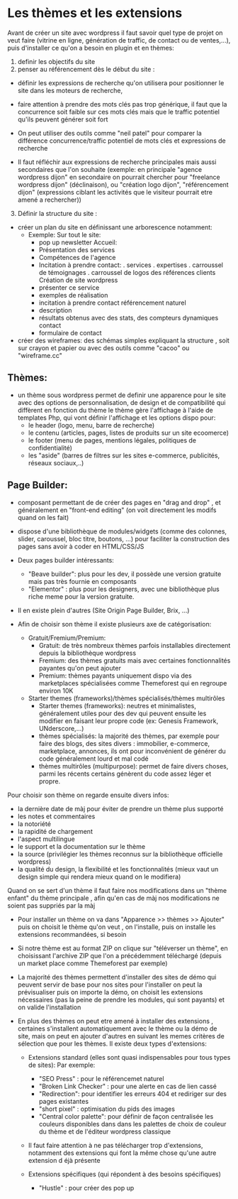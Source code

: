 # Les thèmes et les extensions

Avant de créer un site avec wordpress il faut savoir quel type de projet on veut faire (vitrine en ligne, génération de traffic, de contact ou de ventes,...), puis d'installer ce qu'on a besoin en plugin et en thèmes:

1. definir les objectifs du site 
2. penser au référencement dès le début du site :
  - définir les expressions de recherche qu'on utilisera pour positionner le site dans les moteurs de recherche,
  - faire attention à prendre des mots clés pas trop générique, il faut que la concurrence soit faible sur ces mots clés mais que le traffic potentiel qu'ils peuvent générer soit fort 

  - On peut utiliser des outils comme "neil patel" pour comparer la différence concurrence/traffic potentiel de mots clés et expressions de recherche 
  - Il faut réfléchir aux expressions de recherche principales mais aussi secondaires que l'on souhaite (exemple: en principale "agence wordpress dijon" en secondaire on  pourrait chercher pour "freelance wordpress dijon" (déclinaison), ou "création logo dijon", "référencement dijon" (expressions ciblant les activités que le visiteur pourrait etre amené a rechercher))  

3. Définir la structure du site :
  - créer un plan du site  en définissant une arborescence notamment:
    - Exemple:
      Sur tout le site:
        - pop up newsletter
      Accueil:
        - Présentation des services
        - Compétences de l'agence 
        - Incitation à prendre contact:
            . services 
            . expertises 
            . carroussel de témoignages
            . carroussel de logos des références clients
      Création de site wordpress
        - présenter ce service 
        - exemples de réalisation 
        - incitation à prendre contact 
      référencement naturel
        - description
        - résultats obtenus avec des stats, des compteurs dynamiques 
      contact 
        - formulaire de contact 
  - créer des wireframes: des schémas simples expliquant la structure , soit sur crayon et papier ou avec des outils comme "cacoo" ou "wireframe.cc"


## Thèmes:
- un thème sous wordpress permet de definir une apparence pour le site avec des options de personnalisation, de design et de compatibilité qui diffèrent en fonction du thème 
le thème gère l'affichage à l'aide de templates Php, qui vont définir l'affichage et les options dispo pour:
  - le header (logo, menu, barre de recherche)
  - le contenu (articles, pages, listes de produits sur un site ecoomerce)
  - le footer (menu de pages, mentions légales, politiques de confidentialité)
  - les "aside" (barres de filtres sur les sites e-commerce, publicités, réseaux sociaux,..)


## Page Builder:
- composant permettant de de créer des pages en "drag and drop" , et généralement en "front-end editing" (on voit directement les modifs quand on les fait)
- dispose d'une bibliothèque de modules/widgets (comme des colonnes, slider, caroussel, bloc titre, boutons, ...) pour faciliter la construction des pages sans avoir à coder en HTML/CSS/JS 
- Deux pages builder intéressants:
  - "Beave builder": plus pour les dev, il possède une version gratuite mais pas très fournie en composants 
  - "Elementor" : plus pour les designers, avec une bibliothèque plus riche meme pour la version  gratuite.
- Il en existe plein d'autres (Site Origin Page Builder, Brix, ...)

- Afin de choisir son thème il existe plusieurs axe de catégorisation:
  - Gratuit/Fremium/Premium:
      - Gratuit: de très nombreux thèmes parfois installables directement depuis la bibliothèque wordpress 
      - Fremium: des thèmes gratuits mais avec certaines fonctionnalités payantes qu'on peut ajouter
      - Premium: thèmes payants uniquement dispo via des marketplaces spécialisées comme Themeforest qui en regroupe environ 10K 
  - Starter themes (frameworks)/thèmes spécialisés/thèmes multirôles
      - Starter themes (frameworks): neutres et minimalistes, généralement utiles pour des dev qui peuvent ensuite les modifier en faisant leur propre code (ex: Genesis Framework, UNderscore,...)
      - thèmes spécialisés: la majorité des thèmes, par exemple pour faire des blogs, des sites divers : immobilier, e-commerce, marketplace, annonces, ils ont pour inconvénient de générer du code généralement lourd et mal codé 
      - thèmes multirôles (multipurpose): permet de faire divers choses, parmi les récents certains génèrent du code assez léger et propre.

Pour choisir son thème on regarde ensuite divers infos:
- la dernière date de màj pour éviter de prendre un thème plus supporté 
- les notes et commentaires
- la notoriété
- la rapidité de chargement
- l'aspect multilingue
- le support et la documentation sur le thème 
- la source (privilégier les thèmes reconnus sur la bibliothèque officielle wordpress)
- la qualité du design, la flexibilité et les fonctionnalités (mieux vaut un design simple qui rendera mieux quand on le modifiera)

Quand on se sert d'un thème il faut faire nos modifications dans un "thème enfant" du thème principale , afin qu'en cas de màj nos modifications ne soient pas suppriés par la màj 

- Pour installer un thème on va dans "Apparence >> thèmes >> Ajouter" puis on choisit le thème qu'on veut , on l'installe, puis on installe les extensions recommandées, si besoin  
- Si notre thème est au format ZIP on clique sur "téléverser un thème", en choisissant l'archive ZIP que l'on a précédemment téléchargé (depuis un market place comme Themeforest par exemple)
- La majorité des thèmes permettent d'installer des sites de démo qui peuvent servir de base pour nos sites pour l'installer on peut la prévisualiser puis on importe la démo, on choisit les extensions nécessaires (pas la peine de prendre les modules, qui sont payants) et on valide l'installation

- En plus des thèmes on peut etre amené à installer des extensions , certaines s'installent automatiquement avec le thème ou la démo de site, mais on peut en ajouter d'autres en suivant les memes
critères de sélection que pour les thèmes. Il existe deux types d'extensions:
  - Extensions standard (elles sont quasi indispensables pour tous types de sites): 
  Par exemple:
    - "SEO Press" : pour le référencemet naturel 
    - "Broken Link Checker" : pour une alerte en cas de lien cassé 
    - "Redirection": pour identifier les erreurs 404 et rediriger sur des pages existantes 
    - "short pixel" : optimisation du pids des images
    - "Central color palette": pour définir de façon centralisée les couleurs disponibles dans dans les palettes de choix de couleur du thème et de l'éditeur wordpress classique 
    
  - Il faut faire attention à ne pas télécharger trop d'extensions, notamment des extensions qui font la même chose qu'une autre extension d éjà présente 

  - Extensions spécifiques (qui répondent à des besoins spécifiques)
    - "Hustle" : pour créer des pop up 



